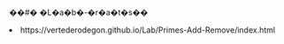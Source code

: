 ��#� �L�a�b�-�r�a�t�s��
<ul></ul>
<li>https://vertederodegon.github.io/Lab/Primes-Add-Remove/index.html</li>
